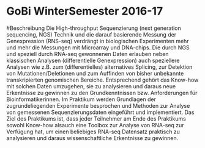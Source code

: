 # GoBi WinterSemester 2016-17

#Beschreibung
Die High-throughput Sequenzierung (next generation sequencing, NGS) Technik und die darauf basierende Messung der Genexpression (RNS-seq) verdrängt in biologischen Experimenten mehr und mehr die Messungen mit Microarray und DNA-chips. Die durch NGS und speziell durch RNA-seq gewonnenen Daten erlauben neben klassischen Analysen (differentielle Genexpression) auch speziellere Analysen wie z.B. zum (differentielles) alternatives Splicing, zur Detektion von Mutationen/Deletionen und zum Auffinden von bisher unbekannte transkripierten genomischen Bereiche. Entsprechend gehört das Know-how mit solchen Daten umzugehen, sie zu analysieren und daraus neue Erkentnisse zu gewinnen zu den Grundkenntnissen bzw. Anforderungen für Bioinformatikerinnen. Im Praktikum werden Grundlagen der zugrundeliegenden Experimente besprochen und Methoden zur Analyse von gemessenen Sequenzierungsdaten eingeführt und implementiert. Das Ziel des Praktikums ist, dass jeder Teilnehmer am Ende des Praktikums sowohl Know-how alsauch eine Toolbox zur Analyse von RNA-seq zur Verfügung hat, um einen beliebiges RNA-seq Datensatz praktisch zu analysieren und daraus wissenschaftliche Erkentnisse zu gewinnen.
